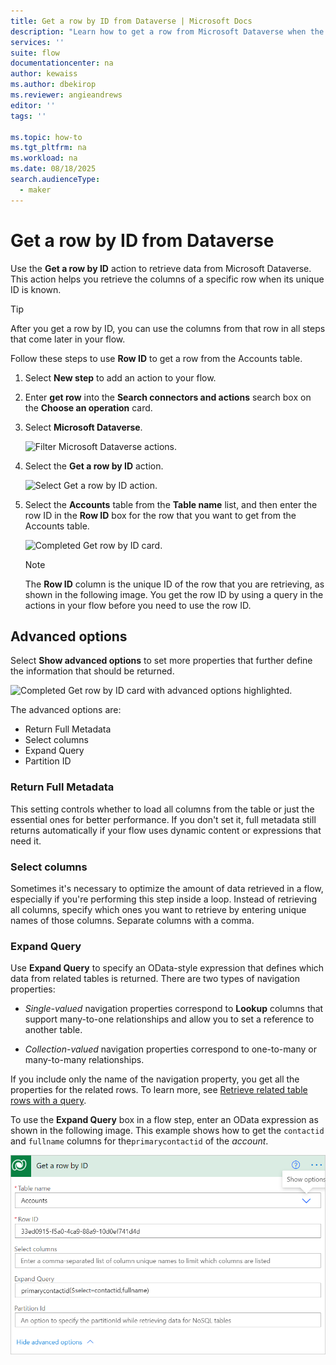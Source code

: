 ```yaml
---
title: Get a row by ID from Dataverse | Microsoft Docs
description: "Learn how to get a row from Microsoft Dataverse when the row ID is known."  
services: ''
suite: flow
documentationcenter: na
author: kewaiss
ms.author: dbekirop
ms.reviewer: angieandrews
editor: ''
tags: ''

ms.topic: how-to
ms.tgt_pltfrm: na
ms.workload: na
ms.date: 08/18/2025
search.audienceType: 
  - maker
---
```


# Get a row by ID from Dataverse

Use the **Get a row by ID** action to retrieve data from Microsoft Dataverse. This action helps you retrieve the columns of a specific row when its unique ID is known.

>[!TIP]
>After you get a row by ID, you can use the columns from that row in all steps that come later in your flow.

Follow these steps to use **Row ID** to get a row from the Accounts table.

1. Select **New step** to add an action to your flow.
1. Enter **get row** into the **Search connectors and actions** search box on the **Choose an operation** card.
1. Select **Microsoft Dataverse**.

   ![Filter Microsoft Dataverse actions.](../media/dataverse-how-tos/get-row-by-id-action.png "Filter Microsoft Dataverse actions")

1. Select the **Get a row by ID** action.

   ![Select Get a row by ID action.](../media/dataverse-how-tos/get-row-by-id-action-card.png "Select Get a row by ID action")

1. Select the **Accounts** table from the **Table name** list, and then enter the row ID in the **Row ID** box for the row that you want to get from the Accounts table.

   ![Completed Get row by ID card.](../media/dataverse-how-tos/get-row-by-id-action-complete.png "Completed Get row by ID card")

   >[!NOTE]
   >The **Row ID** column is the unique ID of the row that you are retrieving, as shown in the following image. You get the row ID by using a query in the actions in your flow before you need to use the row ID.

## Advanced options

Select **Show advanced options** to set more properties that further define the information that should be returned.

   ![Completed Get row by ID card with advanced options highlighted.](../media/dataverse-how-tos/get-row-by-id-action-complete-show-advanced.png "Completed Get row by ID card with advanced options highlighted")

The advanced options are:

- Return Full Metadata
- Select columns
- Expand Query
- Partition ID

### Return Full Metadata

This setting controls whether to load all columns from the table or just the essential ones for better performance. If you don't set it, full metadata still returns automatically if your flow uses dynamic content or expressions that need it.

### Select columns

Sometimes it's necessary to optimize the amount of data retrieved in a flow, especially if you're performing this step inside a loop. Instead of retrieving all columns, specify which ones you want to retrieve by entering unique names of those columns. Separate columns with a comma.

### Expand Query

Use **Expand Query** to specify an OData-style expression that defines which data from related tables is returned. There are two types of navigation properties:

- *Single-valued* navigation properties correspond to **Lookup** columns that
    support many-to-one relationships and allow you to set a reference to another table.

- *Collection-valued* navigation properties correspond to one-to-many or
    many-to-many relationships.

If you include only the name of the navigation property, you get all the properties for the related rows. To learn more, see [Retrieve related table rows with a query](/powerapps/developer/data-platform/webapi/query-data-web-api#retrieve-related-tables-with-query).

To use the **Expand Query** box in a flow step, enter an OData expression as shown in the following image. This example shows how to get the `contactid` and `fullname` columns for the`primarycontactid` of the *account*.

![Example of Expand Query expression.](../media/dataverse-how-tos/get-row-by-id-action-expand-query.png "Example of Expand Query expression")
